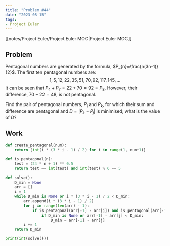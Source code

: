 ```yaml
---
title: "Problem #44"
date: "2023-08-15"
tags:
- Project Euler
---
```


[[notes/Project Euler/Project Euler MOC|Project Euler MOC]]

## Problem

Pentagonal numbers are generated by the formula, $P_{n}=\frac{n(3n-1)}{2}$. The first ten pentagonal numbers are:$$1,5,12,22,35,51,70,92,117,145,…$$It can be seen that $P_{4}+P_{7}=22+70=92=P_{8}$. However, their difference, $70−22=48$, is not pentagonal.

Find the pair of pentagonal numbers, $P_{j}$ and $P_{k}$, for which their sum and difference are pentagonal and $D=|P_{k}-P_{j}|$ is minimised; what is the value of $D$?

## Work

```python
def create_pentagonal(num):
    return [int(i * (3 * i - 1) / 2) for i in range(1, num+1)]

def is_pentagonal(n):
    test = (24 * n + 1) ** 0.5
    return test == int(test) and int(test) % 6 == 5

def solve():
    D_min = None
    arr = []
    i = 1
    while D_min is None or i * (3 * i - 1) / 2 < D_min:
        arr.append(i * (3 * i - 1) / 2)
        for j in range(len(arr) - 1):
            if is_pentagonal(arr[-1] - arr[j]) and is_pentagonal(arr[-1] + arr[j]):
                if D_min is None or arr[-1] - arr[j] < D_min:
                    D_min = arr[-1] - arr[j]
        i += 1
    return D_min

print(int(solve()))
```